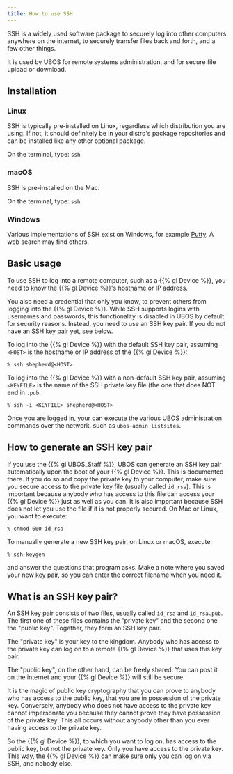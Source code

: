 ```yaml
---
title: How to use SSH
---
```


SSH is a widely used software package to securely log into other computers anywhere on
the internet, to securely transfer files back and forth, and a few other things.

It is used by UBOS for remote systems administration, and for secure file upload or
download.

## Installation

### Linux

SSH is typically pre-installed on Linux, regardless which distribution you are using.
If not, it should definitely be in your distro's package repositories and can be installed
like any other optional package.

On the terminal, type: ``ssh``

### macOS

SSH is pre-installed on the Mac.

On the terminal, type: ``ssh``

### Windows

Various implementations of SSH exist on Windows, for example [Putty](http://www.putty.org/).
A web search may find others.

## Basic usage

To use SSH to log into a remote computer, such as a {{% gl Device %}}, you need to know the
{{% gl Device %}}'s hostname or IP address.

You also need a credential that only you know, to prevent others from logging into the
{{% gl Device %}}. While SSH supports logins with usernames and passwords, this functionality
is disabled in UBOS by default for security reasons. Instead, you need to use an SSH key pair.
If you do not have an SSH key pair yet, see below.

To log into the {{% gl Device %}} with the default SSH key pair, assuming ``<HOST>`` is the
hostname or IP address of the {{% gl Device %}}:

```
% ssh shepherd@<HOST>
```

To log into the {{% gl Device %}} with a non-default SSH key pair, assuming ``<KEYFILE>`` is
the name of the SSH private key file (the one that does NOT end in ``.pub``:

```
% ssh -i <KEYFILE> shepherd@<HOST>
```

Once you are logged in, your can execute the various UBOS administration commands over
the network, such as ``ubos-admin listsites``.

## How to generate an SSH key pair

If you use the {{% gl UBOS_Staff %}}, UBOS can generate an SSH key pair automatically upon
the boot of your {{% gl Device %}}. This is documented there. If you do so and copy the private
key to your computer, make sure you secure access to the private key file (usually
called ``id_rsa``). This is important because anybody who has access to this file can
access your {{% gl Device %}} just as well as you can. It is also important because SSH does
not let you use the file if it is not properly secured. On Mac or Linux, you want to
execute:

```
% chmod 600 id_rsa
```

To manually generate a new SSH key pair, on Linux or macOS, execute:

```
% ssh-keygen
```

and answer the questions that program asks. Make a note where you saved your new key
pair, so you can enter the correct filename when you need it.

## What is an SSH key pair?

An SSH key pair consists of two files, usually called ``id_rsa`` and ``id_rsa.pub``.
The first one of these files contains the "private key" and the second one the "public key".
Together, they form an SSH key pair.

The "private key" is your key to the kingdom. Anybody who has access to the private key
can log on to a remote {{% gl Device %}} that uses this key pair.

The "public key", on the other hand, can be freely shared. You can post it on the internet
and your {{% gl Device %}} will still be secure.

It is the magic of public key cryptography that you can prove to anybody who has access
to the public key, that you are in possession of the private key. Conversely, anybody
who does not have access to the private key cannot impersonate you because they cannot
prove they have possession of the private key. This all occurs without anybody other than
you ever having access to the private key.

So the {{% gl Device %}}, to which you want to log on, has access to the public key, but not
the private key. Only you have access to the private key. This way, the {{% gl Device %}} can
make sure only you can log on via SSH, and nobody else.
